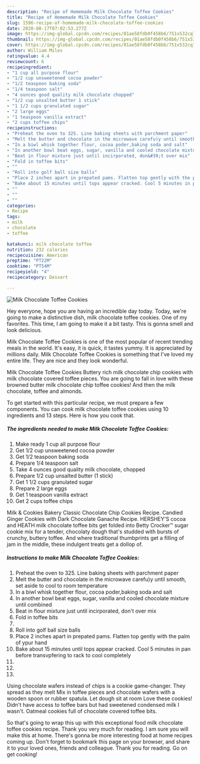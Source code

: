 ```yaml
---
description: "Recipe of Homemade Milk Chocolate Toffee Cookies"
title: "Recipe of Homemade Milk Chocolate Toffee Cookies"
slug: 1596-recipe-of-homemade-milk-chocolate-toffee-cookies
date: 2020-08-17T07:02:53.277Z
image: https://img-global.cpcdn.com/recipes/01ae58fdb0f458b6/751x532cq70/milk-chocolate-toffee-cookies-recipe-main-photo.jpg
thumbnail: https://img-global.cpcdn.com/recipes/01ae58fdb0f458b6/751x532cq70/milk-chocolate-toffee-cookies-recipe-main-photo.jpg
cover: https://img-global.cpcdn.com/recipes/01ae58fdb0f458b6/751x532cq70/milk-chocolate-toffee-cookies-recipe-main-photo.jpg
author: William Miles
ratingvalue: 4.4
reviewcount: 6
recipeingredient:
- "1 cup all purpose flour"
- "1/2 cup unsweetened cocoa powder"
- "1/2 teaspoon baking soda"
- "1/4 teaspoon salt"
- "4 ounces good quality milk chocolate chopped"
- "1/2 cup unsalted butter 1 stick"
- "1 1/2 cups granulated sugar"
- "2 large eggs"
- "1 teaspoon vanilla extract"
- "2 cups toffee chips"
recipeinstructions:
- "Preheat the oven to 325. Line baking sheets with parchment paper"
- "Melt the butter and chocolate in the microwave carefu)y until smooth, set aside to cool to room temperature"
- "In a biwl whisk together flour, cocoa poder,baking soda and salt"
- "In another bowl beat eggs, sugar, vanilla and cooled chocolate mixture until combined"
- "Beat in flour mixture just until incirporated, don&#39;t over mix"
- "Fold in toffee bits"
- ""
- "Roll into golf ball size balls"
- "Place 2 inches apart in prepated pams. Flatten top gently with the palm of ypur hand"
- "Bake about 15 minutes until tops appear cracked. Cool 5 minutes in pan before transvpfering to rack to cool completely"
- ""
- ""
- ""
categories:
- Recipe
tags:
- milk
- chocolate
- toffee

katakunci: milk chocolate toffee 
nutrition: 232 calories
recipecuisine: American
preptime: "PT22M"
cooktime: "PT54M"
recipeyield: "4"
recipecategory: Dessert

---
```



![Milk Chocolate Toffee Cookies](https://img-global.cpcdn.com/recipes/01ae58fdb0f458b6/751x532cq70/milk-chocolate-toffee-cookies-recipe-main-photo.jpg)

Hey everyone, hope you are having an incredible day today. Today, we're going to make a distinctive dish, milk chocolate toffee cookies. One of my favorites. This time, I am going to make it a bit tasty. This is gonna smell and look delicious.

Milk Chocolate Toffee Cookies is one of the most popular of recent trending meals in the world. It's easy, it is quick, it tastes yummy. It is appreciated by millions daily. Milk Chocolate Toffee Cookies is something that I've loved my entire life. They are nice and they look wonderful.

Milk Chocolate Toffee Cookies Buttery rich milk chocolate chip cookies with milk chocolate covered toffee pieces. You are going to fall in love with these browned butter milk chocolate chip toffee cookies! And then the milk chocolate, toffee and almonds.


To get started with this particular recipe, we must prepare a few components. You can cook milk chocolate toffee cookies using 10 ingredients and 13 steps. Here is how you cook that.

<!--inarticleads1-->

##### The ingredients needed to make Milk Chocolate Toffee Cookies:

1. Make ready 1 cup all purpose flour
1. Get 1/2 cup unsweetened cocoa powder
1. Get 1/2 teaspoon baking soda
1. Prepare 1/4 teaspoon salt
1. Take 4 ounces good quality milk chocolate, chopped
1. Prepare 1/2 cup unsalted butter (1 stick)
1. Get 1 1/2 cups granulated sugar
1. Prepare 2 large eggs
1. Get 1 teaspoon vanilla extract
1. Get 2 cups toffee chips


Milk &amp; Cookies Bakery Classic Chocolate Chip Cookies Recipe. Candied Ginger Cookies with Dark Chocolate Ganache Recipe. HERSHEY&#39;S cocoa and HEATH milk chocolate toffee bits get folded into Betty Crocker™ sugar cookie mix for a tender, chocolaty dough that&#39;s studded with bursts of crunchy, buttery toffee. And where traditional thumbprints get a filling of jam in the middle, these indulgent treats get a dollop of. 

<!--inarticleads2-->

##### Instructions to make Milk Chocolate Toffee Cookies:

1. Preheat the oven to 325. Line baking sheets with parchment paper
1. Melt the butter and chocolate in the microwave carefu)y until smooth, set aside to cool to room temperature
1. In a biwl whisk together flour, cocoa poder,baking soda and salt
1. In another bowl beat eggs, sugar, vanilla and cooled chocolate mixture until combined
1. Beat in flour mixture just until incirporated, don&#39;t over mix
1. Fold in toffee bits
1. 
1. Roll into golf ball size balls
1. Place 2 inches apart in prepated pams. Flatten top gently with the palm of ypur hand
1. Bake about 15 minutes until tops appear cracked. Cool 5 minutes in pan before transvpfering to rack to cool completely
1. 
1. 
1. 


Using chocolate wafers instead of chips is a cookie game-changer. They spread as they melt Mix in toffee pieces and chocolate wafers with a wooden spoon or rubber spatula. Let dough sit at room Love these cookies! Didn&#39;t have access to toffee bars but had sweetened condensed milk I wasn&#39;t. Oatmeal cookies full of chocolate covered toffee bits. 

So that's going to wrap this up with this exceptional food milk chocolate toffee cookies recipe. Thank you very much for reading. I am sure you will make this at home. There's gonna be more interesting food at home recipes coming up. Don't forget to bookmark this page on your browser, and share it to your loved ones, friends and colleague. Thank you for reading. Go on get cooking!
